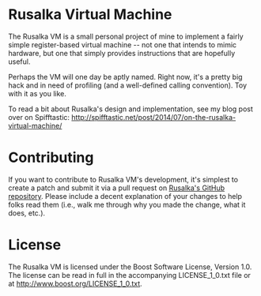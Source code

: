 # Rusalka Virtual Machine

The Rusalka VM is a small personal project of mine to implement a fairly simple
register-based virtual machine -- not one that intends to mimic hardware, but
one that simply provides instructions that are hopefully useful.

Perhaps the VM will one day be aptly named. Right now, it's a pretty big hack
and in need of profiling (and a well-defined calling convention). Toy with it
as you like.

To read a bit about Rusalka's design and implementation, see my blog post over
on Spifftastic: <http://spifftastic.net/post/2014/07/on-the-rusalka-virtual-machine/>


# Contributing

If you want to contribute to Rusalka VM's development, it's simplest to create
a patch and submit it via a pull request on [Rusalka's GitHub repository].
Please include a decent explanation of your changes to help folks read them
(i.e., walk me through why you made the change, what it does, etc.).

[Rusalka's GitHub repository]: https://github.com/nilium/rusalka-vm


# License

The Rusalka VM is licensed under the Boost Software License, Version 1.0.
The license can be read in full in the accompanying LICENSE_1_0.txt file
or at <http://www.boost.org/LICENSE_1_0.txt>.
